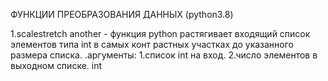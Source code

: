 ФУНКЦИИ ПРЕОБРАЗОВАНИЯ ДАННЫХ (python3.8)

1.scalestretch another - функция python
растягивает входящий список элементов типа int в самых конт растных участках до указанного размера списка. .аргументы:
1.список int на вход.
2.число элементов в выходном списке. int

